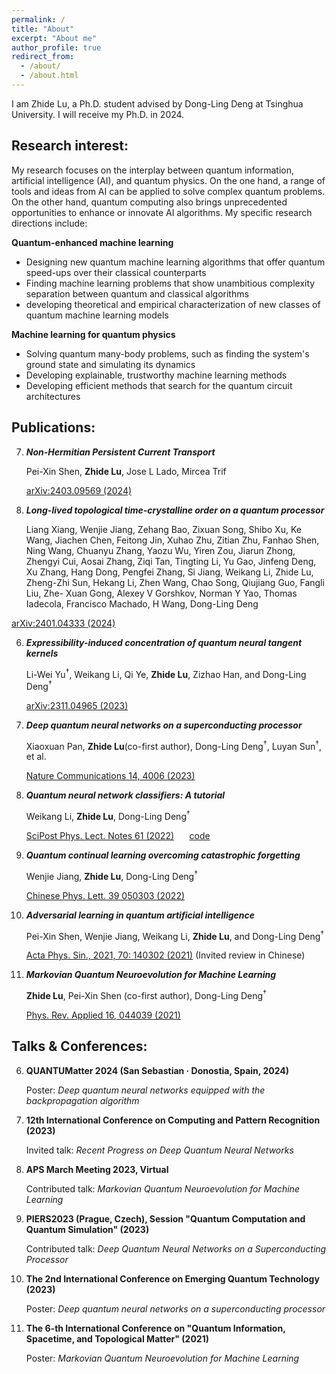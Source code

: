 ```yaml
---
permalink: /
title: "About"
excerpt: "About me"
author_profile: true
redirect_from: 
  - /about/
  - /about.html
---
```



I am Zhide Lu, a Ph.D. student advised by Dong-Ling Deng at Tsinghua University. I will receive my Ph.D. in 2024.

## Research interest:

My research focuses on the interplay between quantum information, artificial intelligence (AI), and quantum physics. On the one hand, a range of tools and ideas from AI can be applied to solve complex quantum problems. On the other hand, quantum computing also brings unprecedented opportunities to enhance or innovate AI algorithms. 
My specific research directions include:

**Quantum-enhanced machine learning**
- Designing new quantum machine learning algorithms that offer quantum speed-ups over their classical counterparts
- Finding machine learning problems that show unambitious complexity separation between quantum and classical algorithms
- developing theoretical and empirical characterization of new classes of quantum machine learning models

**Machine learning for quantum physics**
  - Solving quantum many-body problems, such as finding the system's ground state and simulating its dynamics
  - Developing explainable, trustworthy machine learning methods
  - Developing efficient methods that search for the quantum circuit architectures


## Publications:

7. ***Non-Hermitian Persistent Current Transport***
   
   Pei-Xin Shen, **Zhide Lu**, Jose L Lado, Mircea Trif

   [arXiv:2403.09569 (2024)](https://arxiv.org/abs/2403.09569)

7. ***Long-lived topological time-crystalline order on a quantum processor***

   Liang Xiang, Wenjie Jiang, Zehang Bao, Zixuan Song, Shibo Xu, Ke Wang, Jiachen Chen, Feitong Jin, Xuhao Zhu, Zitian Zhu, Fanhao Shen, Ning 
   Wang, Chuanyu Zhang, Yaozu Wu, Yiren Zou, Jiarun Zhong, Zhengyi Cui, Aosai Zhang, Ziqi Tan, Tingting Li, Yu Gao, Jinfeng Deng, Xu Zhang, 
   Hang Dong, Pengfei Zhang, Si Jiang, Weikang Li, Zhide Lu, Zheng-Zhi Sun, Hekang Li, Zhen Wang, Chao Song, Qiujiang Guo, Fangli Liu, Zhe- 
   Xuan Gong, Alexey V Gorshkov, Norman Y Yao, Thomas Iadecola, Francisco Machado, H Wang, Dong-Ling Deng

  [arXiv:2401.04333 (2024)](https://arxiv.org/abs/2401.04333)

6. ***Expressibility-induced concentration of quantum neural tangent kernels***

   Li-Wei Yu<sup>$\dagger$</sup>, Weikang Li, Qi Ye, **Zhide Lu**, Zizhao Han, and Dong-Ling Deng<sup>$\dagger$</sup>

   [arXiv:2311.04965 (2023)](https://arxiv.org/abs/2311.04965)


5. ***Deep quantum neural networks on a superconducting processor***

   Xiaoxuan Pan, **Zhide Lu**(co-first author), Dong-Ling Deng<sup>$\dagger$</sup>, Luyan Sun<sup>$\dagger$</sup>, et al.

   [Nature Communications 14, 4006 (2023)](https://www.nature.com/articles/s41467-023-39785-8)


4. ***Quantum neural network classifiers: A tutorial***

   Weikang Li, **Zhide Lu**, Dong-Ling Deng<sup>$\dagger$</sup>

   [SciPost Phys. Lect. Notes 61 (2022)](https://scipost.org/SciPostPhysLectNotes.61)  $\quad$
   [code](https://github.com/LWKJJONAK/Quantum_Neural_Network_Classifiers)

3. ***Quantum continual learning overcoming catastrophic forgetting***

   Wenjie Jiang, **Zhide Lu**, Dong-Ling Deng<sup>$\dagger$</sup>

   [Chinese Phys. Lett. 39 050303 (2022)](https://iopscience.iop.org/article/10.1088/0256-307X/39/5/050303)
   

2. ***Adversarial learning in quantum artificial intelligence***

   Pei-Xin Shen, Wenjie Jiang, Weikang Li, **Zhide Lu**, and Dong-Ling Deng<sup>$\dagger$</sup>
 
   [Acta Phys. Sin., 2021, 70: 140302 (2021)](https://wulixb.iphy.ac.cn/en/article/doi/10.7498/aps.70.20210789) (Invited review in Chinese)


1. ***Markovian Quantum Neuroevolution for Machine Learning***
   
   **Zhide Lu**, Pei-Xin Shen (co-first author), Dong-Ling Deng<sup>$\dagger$</sup>

   [Phys. Rev. Applied 16, 044039 (2021)](https://journals.aps.org/prapplied/abstract/10.1103/PhysRevApplied.16.044039) 



## Talks & Conferences:

6. **QUANTUMatter 2024 (San Sebastian · Donostia, Spain, 2024)**
   
   Poster: *Deep quantum neural networks equipped with the backpropagation algorithm*

5. **12th International Conference on Computing and Pattern Recognition (2023)**
   
   Invited talk: *Recent Progress on Deep Quantum Neural Networks*

4. **APS March Meeting 2023, Virtual**

   Contributed talk: *Markovian Quantum Neuroevolution for Machine Learning*

3. **PIERS2023 (Prague, Czech), Session "Quantum Computation and Quantum Simulation" (2023)**

   Contributed talk: *Deep Quantum Neural Networks on a Superconducting Processor*

2. **The 2nd International Conference on Emerging Quantum Technology (2023)**

   Poster: *Deep quantum neural networks on a superconducting processor*

1. **The 6-th International Conference on "Quantum Information, Spacetime, and Topological Matter" (2021)**

   Poster: *Markovian Quantum Neuroevolution for Machine Learning*










   

